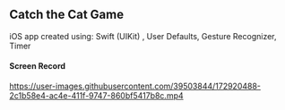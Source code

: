 ## Catch the Cat Game
iOS app created using:
Swift (UIKit) , 
User Defaults,
Gesture Recognizer,
Timer


#### Screen Record




https://user-images.githubusercontent.com/39503844/172920488-2c1b58e4-ac4e-411f-9747-860bf5417b8c.mp4










